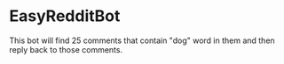 # EasyRedditBot

This bot will find 25 comments that contain "dog" word in them and then reply back to those comments.
